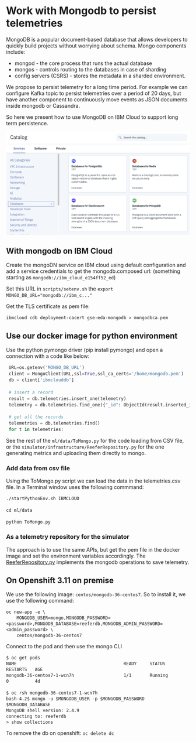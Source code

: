 # Work with Mongodb to persist telemetries

MongoDB is a popular document-based database that allows developers to quickly build projects without worrying about schema. Mongo components include: 

* mongod - the core process that runs the actual database 
* mongos - controls routing to the databases in case of sharding
* config servers (CSRS) - stores the metadata in a sharded environment. 

We propose to persist telemetry for a long time period. For example we can configure Kafka topic to persist telemetries over a period of 20 days, but have another component to continuously move events as JSON documents inside mongodb or Cassandra.

So here we present how to use MongoDB on IBM Cloud to support long term persistence.

![](images/ibm-cloud-dbs.png)


## With mongodb on IBM Cloud 

Create the mongoDN service on IBM cloud using default configuration and add a service credentials to get the mongodb.composed url: (something starting as `mongodb://ibm_cloud_e154ff52_ed`) 

Set this URL in `scripts/setenv.sh` the `export MONGO_DB_URL="mongodb://ibm_c..."`

Get the TLS certificate as pem file:

```
ibmcloud cdb deployment-cacert gse-eda-mongodb > mongodbca.pem
```

## Use our docker image for python environment

Use the python pymongo driver (pip install pymongo) and open a connection with a code like below:

```python
 URL=os.getenv('MONGO_DB_URL')
 client = MongoClient(URL,ssl=True,ssl_ca_certs='/home/mongodb.pem')
 db = client['ibmclouddb']

 # insert a record
 result = db.telemetries.insert_one(telemetry)
 telemetry = db.telemetries.find_one({"_id": ObjectId(result.inserted_id)})

 # get all the records
 telemetries = db.telemetries.find()
 for t in telemetries:
```

See the rest of the `ml/data/ToMongo.py` for the code loading from CSV file, or the `simulator/infrastructure/ReeferRepository.py` for the one generating metrics and uploading them directly to mongo.

### Add data from csv file

Using the ToMongo.py script we can load the data in the telemetries.csv file. In a Terminal window uses the following commmand:

```
./startPythonEnv.sh IBMCLOUD

cd ml/data

python ToMongo.py
```

### As a telemetry repository for the simulator

The approach is to use the same APIs, but get the pem file in the docker image and set the environment variables accordingly.
The [ReeferRepository.py]() implements the mongodb operations to save telemetry.

## On Openshift 3.11 on premise

We use the following image: `centos/mongodb-36-centos7`. So to install it, we use the following command:

```
oc new-app -e \
    MONGODB_USER=mongo,MONGODB_PASSWORD=<password>,MONGODB_DATABASE=reeferdb,MONGODB_ADMIN_PASSWORD=<admin_password> \
    centos/mongodb-36-centos7
```

Connect to the pod and then use the mongo CLI

```shell
$ oc get pods
NAME                                         READY     STATUS             RESTARTS   AGE
mongodb-36-centos7-1-wcn7h                   1/1       Running            0          4d

$ oc rsh mongodb-36-centos7-1-wcn7h 
bash-4.2$ mongo -u $MONGODB_USER -p $MONGODB_PASSWORD $MONGODB_DATABASE
MongoDB shell version: 2.4.9
connecting to: reeferdb
> show collections
```

To remove the db on openshift: `oc delete dc`
